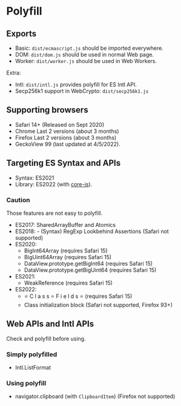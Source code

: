 # Polyfill

## Exports

- Basic: `dist/ecmascript.js` should be imported everywhere.
- DOM: `dist/dom.js` should be used in normal Web page.
- Worker: `dist/worker.js` should be used in Web Workers.

Extra:

- Intl: `dist/intl.js` provides polyfill for ES Intl API.
- Secp256k1 support in WebCrypto: `dist/secp256k1.js`

## Supporting browsers

- Safari 14+ (Released on Sept 2020)
- Chrome Last 2 versions (about 3 months)
- Firefox Last 2 versions (about 3 months)
- GeckoView 99 (last updated at 4/5/2022).

## Targeting ES Syntax and APIs

- Syntax: ES2021
- Library: ES2022 (with [core-js](https://github.com/zloirock/core-js)).

### Caution

Those features are not easy to polyfill.

- ES2017: SharedArrayBuffer and Atomics
- ES2018: - (Syntax) RegExp Lookbehind Assertions (Safari not supported)
- ES2020:
  - BigInt64Array (requires Safari 15)
  - BigUint64Array (requires Safari 15)
  - DataView.prototype.getBigInt64 (requires Safari 15)
  - DataView.prototype.getBigUint64 (requires Safari 15)
- ES2021:
  - WeakReference (requires Safari 15)
- ES2022:
  - ⭐ C l a s s ⭐ F i e l d s ⭐ (requires Safari 15)
  - Class initialization block (Safari not supported, Firefox 93+)

## Web APIs and Intl APIs

Check and polyfill before using.

### Simply polyfilled

- Intl.ListFormat

### Using polyfill

- navigator.clipboard (with `ClipboardItem`) (Firefox not supported)
